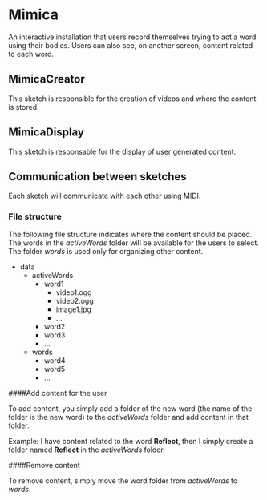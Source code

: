 # Mimica

An interactive installation that users record themselves trying to act a word using their bodies. Users can also see, on another screen, content related to each word.

## MimicaCreator

This sketch is responsible for the creation of videos and where the content is stored.

## MimicaDisplay

This sketch is responsable for the display of user generated content.

## Communication between sketches

Each sketch will communicate with each other using MIDI.

### File structure

The following file structure indicates where the content should be placed. The words in the *activeWords* folder will be available for the users to select. The folder *words* is used only for organizing other content.

- data
  - activeWords
    - word1
      - video1.ogg
      - video2.ogg
      - image1.jpg
      - ...
    - word2
    - word3
    - ...
  - words
    - word4
    - word5
    - ...

####Add content for the user

To add content, you simply add a folder of the new word (the name of the folder is the new word) to the *activeWords* folder and add content in that folder.

Example: I have content related to the word **Reflect**, then I simply create a folder named **Reflect** in the *activeWords* folder.

####Remove content

To remove content, simply move the word folder from *activeWords* to *words*.